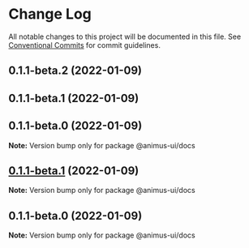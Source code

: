 # Change Log

All notable changes to this project will be documented in this file.
See [Conventional Commits](https://conventionalcommits.org) for commit guidelines.

## 0.1.1-beta.2 (2022-01-09)



## 0.1.1-beta.1 (2022-01-09)



## 0.1.1-beta.0 (2022-01-09)

**Note:** Version bump only for package @animus-ui/docs





## [0.1.1-beta.1](https://github.com/codecaaron/animus/compare/v0.1.1-beta.0...v0.1.1-beta.1) (2022-01-09)

**Note:** Version bump only for package @animus-ui/docs





## 0.1.1-beta.0 (2022-01-09)

**Note:** Version bump only for package @animus-ui/docs
